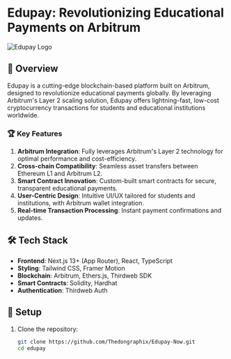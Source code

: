 # Edupay: Revolutionizing Educational Payments on Arbitrum

![Edupay Logo](https://placeholder-for-edupay-logo.com)

## 🚀 Overview

Edupay is a cutting-edge blockchain-based platform built on Arbitrum, designed to revolutionize educational payments globally. By leveraging Arbitrum's Layer 2 scaling solution, Edupay offers lightning-fast, low-cost cryptocurrency transactions for students and educational institutions worldwide.

### 🏆 Key Features 

1. **Arbitrum Integration**: Fully leverages Arbitrum's Layer 2 technology for optimal performance and cost-efficiency.
2. **Cross-chain Compatibility**: Seamless asset transfers between Ethereum L1 and Arbitrum L2.
3. **Smart Contract Innovation**: Custom-built smart contracts for secure, transparent educational payments.
4. **User-Centric Design**: Intuitive UI/UX tailored for students and institutions, with Arbitrum wallet integration.
5. **Real-time Transaction Processing**: Instant payment confirmations and updates.

## 🛠 Tech Stack

- **Frontend**: Next.js 13+ (App Router), React, TypeScript
- **Styling**: Tailwind CSS, Framer Motion
- **Blockchain**: Arbitrum, Ethers.js, Thirdweb SDK
- **Smart Contracts**: Solidity, Hardhat
- **Authentication**: Thirdweb Auth

## 🔧 Setup 

1. Clone the repository:
   ```bash
   git clone https://github.com/Thedongraphix/Edupay-Now.git
   cd edupay